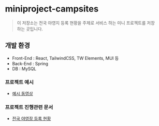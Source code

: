 # miniproject-campsites

> 이 저장소는 전국 야영지 등록 현황을 주제로 서비스 하는 미니 프로젝트를 저장하는 곳입니다.

## 개발 환경

- Front-End : React, TailwindCSS, TW Elements, MUI 등
- Back-End : Spring
- DB : MySQL

### 프로젝트 예시

- [예시 동영상](https://youtu.be/BbT278g_SN0)

### 프로젝트 진행관련 문서

- [전국 야영장 등록 현황](https://www.notion.so/nationalcampsites)
